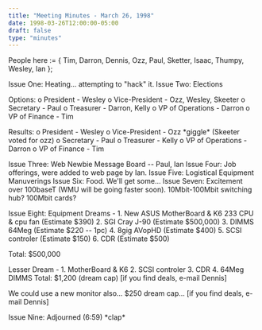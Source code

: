 ```yaml
---
title: "Meeting Minutes - March 26, 1998"
date: 1998-03-26T12:00:00-05:00
draft: false
type: "minutes"
---
```


 </p><p>
People here :=      { Tim, Darron, Dennis, Ozz, Paul, Sketter, Isaac, Thumpy, Wesley, Ian }; </p><p>
Issue One:  Heating... attempting to "hack" it. Issue Two:  Elections  </p><p>
     Options:         o President        - Wesley         o Vice-President   - Ozz, Wesley, Skeeter         o Secretary        - Paul         o Treasurer        - Darron, Kelly         o VP of Operations - Darron         o VP of Finance    - Tim </p><p>
     Results:         o President        - Wesley         o Vice-President   - Ozz      *giggle* (Skeeter voted for ozz)          o Secretary        - Paul         o Treasurer        - Kelly         o VP of Operations - Darron         o VP of Finance    - Tim </p><p>
Issue Three:  Web Newbie Message Board -- Paul, Ian Issue Four:   Job offerings, were added to web page by Ian. Issue Five:   Logistical Equipment Manuverings Issue Six:    Food.  We'll get some... Issue Seven:  Excitement over 100baseT (WMU will be going faster soon).                 10Mbit-100Mbit switching hub?  100Mbit cards? </p><p>
Issue Eight:  Equipment Dreams -                 1.  New ASUS MotherBoard & K6 233 CPU & cpu fan (Estimate $390)                 2.  SGI Cray J-90 (Estimate $500,000)                 3.  DIMMS 64Meg (Estimate $220 -- 1pc)                 4.  8gig AVopHD (Estimate $400)                 5.  SCSI controler (Estimate $150)                 6.  CDR (Estimate $500) </p><p>
                Total:  $500,000 </p><p>
              Lesser Dream -                 1.  MotherBoard & K6                 2.  SCSI controler                 3.  CDR                 4.  64Meg DIMMS                                  Total:  $1,200 (dream cap)                 [if you find deals, e-mail Dennis] </p><p>
                We could use a new monitor also... $250 dream cap...                 [if you find deals, e-mail Dennis] </p><p>
Issue Nine:  Adjourned (6:59)  *clap* </p><p>
</p>
